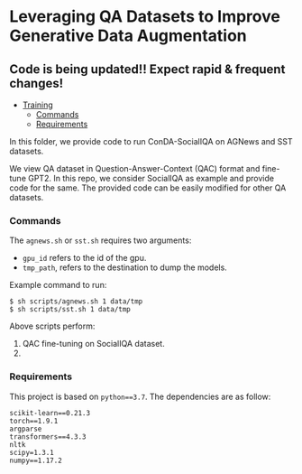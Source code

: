# Leveraging QA Datasets to Improve Generative Data Augmentation

## Code is being updated!! Expect rapid & frequent changes!

- [Training](#training)
	- [Commands](#commands)
	- [Requirements](#requirements)

In this folder, we provide code to run ConDA-SocialIQA on AGNews and SST datasets.

We view QA dataset in Question-Answer-Context (QAC) format and fine-tune GPT2. 
In this repo, we consider SocialIQA as example and provide code for the same.
The provided code can be easily modified for other QA datasets.

### Commands

The ```agnews.sh``` or ```sst.sh``` requires two arguments: 
- ```gpu_id``` refers to the id of the gpu. 
- ```tmp_path```, refers to the destination to dump the models.

Example command to run:
```shell script
$ sh scripts/agnews.sh 1 data/tmp
$ sh scripts/sst.sh 1 data/tmp
```

Above scripts perform:
1. QAC fine-tuning on SocialIQA dataset.
2. 

### Requirements

This project is based on ```python==3.7```. The dependencies are as follow:
```
scikit-learn==0.21.3
torch==1.9.1
argparse
transformers==4.3.3
nltk
scipy=1.3.1
numpy==1.17.2
```
